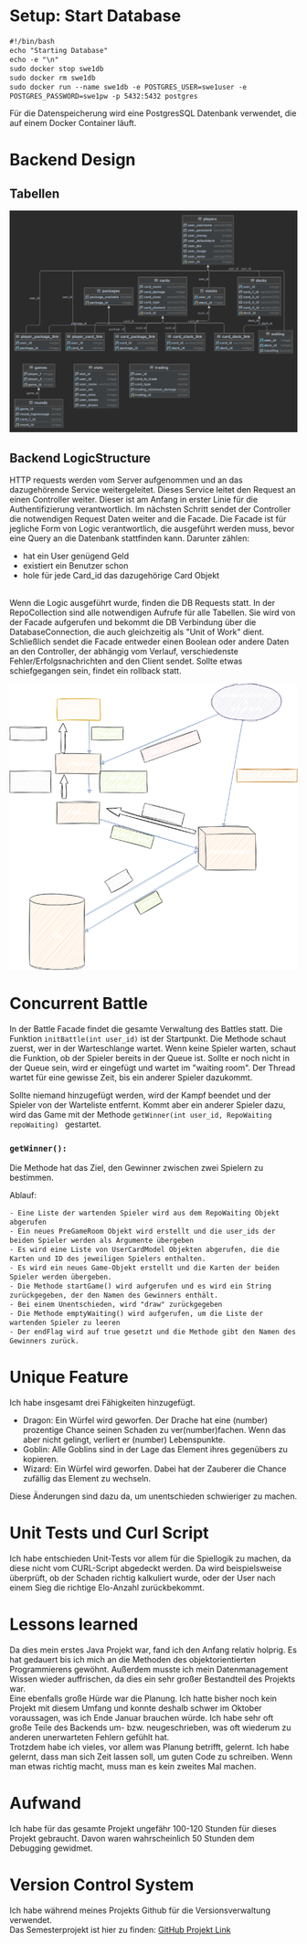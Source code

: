 # Setup: Start Database

```shell
#!/bin/bash
echo "Starting Database"
echo -e "\n"
sudo docker stop swe1db
sudo docker rm swe1db
sudo docker run --name swe1db -e POSTGRES_USER=swe1user -e POSTGRES_PASSWORD=swe1pw -p 5432:5432 postgres
```
Für die Datenspeicherung wird eine PostgresSQL Datenbank verwendet, die auf einem Docker Container läuft.

# Backend Design

## Tabellen

![Datenbank Schema](assets/DatabaseImage.png "Tabellen.")

## Backend LogicStructure

HTTP requests werden vom Server aufgenommen und an das dazugehörende Service weitergeleitet. 
Dieses Service leitet den Request an einen Controller weiter. Dieser ist am Anfang in erster Linie für die Authentifizierung verantwortlich.
Im nächsten Schritt sendet der Controller die notwendigen Request Daten weiter and die Facade. Die Facade ist für jegliche Form von Logic verantwortlich,
die ausgeführt werden muss, bevor eine Query an die Datenbank stattfinden kann. Darunter zählen:

- hat ein User genügend Geld
- existiert ein Benutzer schon
- hole für jede Card_id das dazugehörige Card Objekt

<br>
Wenn die Logic ausgeführt wurde, finden die DB Requests statt. In der RepoCollection sind alle notwendigen Aufrufe
für alle Tabellen. Sie wird von der Facade aufgerufen und bekommt die DB Verbindung über die DatabaseConnection, die auch 
gleichzeitig als "Unit of Work" dient.
<br>
Schließlich sendet die Facade entweder einen Boolean oder andere Daten an den Controller, der abhängig vom Verlauf, verschiedenste Fehler/Erfolgsnachrichten and den Client sendet.
Sollte etwas schiefgegangen sein, findet ein rollback statt. 

![Datenbank Schema](assets/Logic.drawio.png "Tabellen.")

# Concurrent Battle
In der Battle Facade findet die gesamte Verwaltung des Battles statt. Die Funktion 
```initBattle(int user_id)``` ist der Startpunkt. Die Methode schaut zuerst, wer in der Warteschlange
wartet. Wenn keine Spieler warten, schaut die Funktion, ob der Spieler bereits in der Queue ist. Sollte 
er noch nicht in der Queue sein, wird er eingefügt und wartet im "waiting room". Der Thread wartet für 
eine gewisse Zeit, bis ein anderer Spieler dazukommt. 

Sollte niemand hinzugefügt werden, wird der Kampf
beendet und der Spieler von der Warteliste entfernt. 
Kommt aber ein anderer Spieler dazu, wird das Game
mit der Methode ```getWinner(int user_id, RepoWaiting repoWaiting) ``` gestartet.

### ```getWinner():```
Die Methode hat das Ziel, den Gewinner zwischen zwei Spielern zu bestimmen.

Ablauf:

    - Eine Liste der wartenden Spieler wird aus dem RepoWaiting Objekt abgerufen
    - Ein neues PreGameRoom Objekt wird erstellt und die user_ids der beiden Spieler werden als Argumente übergeben
    - Es wird eine Liste von UserCardModel Objekten abgerufen, die die Karten und ID des jeweiligen Spielers enthalten.
    - Es wird ein neues Game-Objekt erstellt und die Karten der beiden Spieler werden übergeben.
    - Die Methode startGame() wird aufgerufen und es wird ein String zurückgegeben, der den Namen des Gewinners enthält.
    - Bei einem Unentschieden, wird "draw" zurückgegeben
    - Die Methode emptyWaiting() wird aufgerufen, um die Liste der wartenden Spieler zu leeren
    - Der endFlag wird auf true gesetzt und die Methode gibt den Namen des Gewinners zurück.




# Unique Feature
Ich habe insgesamt drei Fähigkeiten hinzugefügt.
- Dragon: Ein Würfel wird geworfen. Der Drache hat eine (number) prozentige Chance seinen Schaden zu ver(number)fachen. Wenn das aber nicht gelingt, verliert er (number) Lebenspunkte. 
- Goblin: Alle Goblins sind in der Lage das Element ihres gegenübers zu kopieren.
- Wizard: Ein Würfel wird geworfen. Dabei hat der Zauberer die Chance zufällig das Element zu wechseln.

Diese Änderungen sind dazu da, um unentschieden schwieriger zu machen.

# Unit Tests und Curl Script

Ich habe entschieden Unit-Tests vor allem für die Spiellogik zu machen, da diese nicht vom CURL-Script abgedeckt werden.
Da wird beispielsweise überprüft, ob der Schaden richtig kalkuliert wurde, oder der User nach einem Sieg die richtige Elo-Anzahl zurückbekommt.
# Lessons learned

Da dies mein erstes Java Projekt war, fand ich den Anfang relativ holprig. Es hat gedauert bis ich mich an die Methoden des objektorientierten Programmierens gewöhnt.
Außerdem musste ich mein Datenmanagement Wissen wieder auffrischen, da dies ein sehr großer Bestandteil des Projekts war.
<br>
Eine ebenfalls große Hürde war die Planung. Ich hatte bisher noch kein Projekt mit diesem Umfang und konnte deshalb schwer im Oktober voraussagen, was ich Ende Januar 
brauchen würde. Ich habe sehr oft große Teile des Backends um- bzw. neugeschrieben, was oft wiederum zu anderen unerwarteten Fehlern gefühlt hat.
<br>
Trotzdem habe ich vieles, vor allem was Planung betrifft, gelernt. Ich habe gelernt, dass man sich Zeit lassen soll, um guten Code zu schreiben. Wenn man etwas richtig macht,
muss man es kein zweites Mal machen.

# Aufwand

Ich habe für das gesamte Projekt ungefähr 100-120 Stunden für dieses Projekt gebraucht. Davon waren wahrscheinlich 50 Stunden dem Debugging gewidmet.

# Version Control System
Ich habe während meines Projekts Github für die Versionsverwaltung verwendet.
<br>
Das Semesterprojekt ist hier zu finden: 
[GitHub Projekt Link](https://github.com/israeltshilumbaFHTW/MTCG)